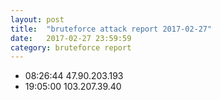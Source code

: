 ```yaml
---
layout: post
title:  "bruteforce attack report 2017-02-27"
date:   2017-02-27 23:59:59
category: bruteforce report
---
```


* 08:26:44 47.90.203.193
* 19:05:00 103.207.39.40
